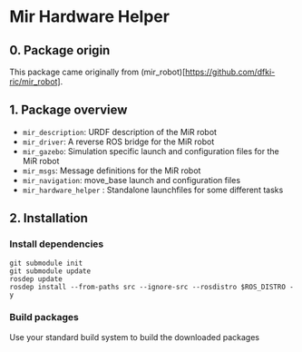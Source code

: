 # Mir Hardware Helper
## 0. Package origin
This package came originally from (mir_robot)[https://github.com/dfki-ric/mir_robot].

## 1. Package overview
* `mir_description`: URDF description of the MiR robot
* `mir_driver`: A reverse ROS bridge for the MiR robot
* `mir_gazebo`: Simulation specific launch and configuration files for the MiR robot
* `mir_msgs`: Message definitions for the MiR robot
* `mir_navigation`: move_base launch and configuration files
* `mir_hardware_helper`  : Standalone launchfiles for some different tasks

## 2. Installation
### Install dependencies
```
git submodule init
git submodule update
rosdep update
rosdep install --from-paths src --ignore-src --rosdistro $ROS_DISTRO -y
```
### Build packages
Use your standard build system to build the downloaded packages
